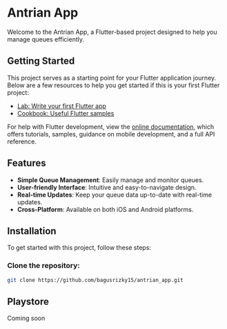 # Antrian App

Welcome to the Antrian App, a Flutter-based project designed to help you manage queues efficiently.

## Getting Started

This project serves as a starting point for your Flutter application journey. Below are a few resources to help you get started if this is your first Flutter project:

- [Lab: Write your first Flutter app](https://docs.flutter.dev/get-started/codelab)
- [Cookbook: Useful Flutter samples](https://docs.flutter.dev/cookbook)

For help with Flutter development, view the [online documentation](https://docs.flutter.dev/), which offers tutorials, samples, guidance on mobile development, and a full API reference.

## Features

- **Simple Queue Management**: Easily manage and monitor queues.
- **User-friendly Interface**: Intuitive and easy-to-navigate design.
- **Real-time Updates**: Keep your queue data up-to-date with real-time updates.
- **Cross-Platform**: Available on both iOS and Android platforms.

## Installation

To get started with this project, follow these steps:

### Clone the repository:
```bash
git clone https://github.com/bagusrizky15/antrian_app.git
```

## Playstore

Coming soon

